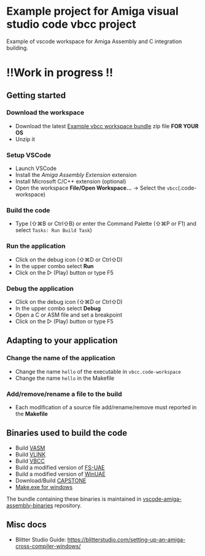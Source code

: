 # Example project for Amiga visual studio code vbcc project
Example of vscode workspace for Amiga Assembly and C integration building.

# !!Work in progress !!

## Getting started
### Download the workspace
- Download the latest [Example vbcc workspace bundle](https://github.com/prb28/vscode-amiga-vbcc-example/releases) zip file **FOR YOUR OS**
- Unzip it

### Setup VSCode
- Launch VSCode
- Install the *Amiga Assembly Extension* extension
- Install Microsoft C/C++ extension (optional)
- Open the workspace **File/Open Workspace...** -> Select the `vbcc`(.code-workspace)

### Build the code
- Type (⇧⌘B or Ctrl⇧B) or enter the Command Palette (⇧⌘P or F1) and select `Tasks: Run Build Task`)

### Run the application
- Click on the debug icon (⇧⌘D or Ctrl⇧D)
- In the upper combo select **Run**
- Click on the ▷ (Play) button or type F5

### Debug the application
- Click on the debug icon (⇧⌘D or Ctrl⇧D)
- In the upper combo select **Debug**
- Open a C or ASM file and set a breakpoint
- Click on the ▷ (Play) button or type F5

## Adapting to your application
### Change the name of the application
- Change the name `hello` of the executable in `vbcc.code-workspace`
- Change the name `hello` in the Makefile

### Add/remove/rename a file to the build
- Each modification of a source file add/rename/remove must reported in the **Makefile**

## Binaries used to build the code
- Build [VASM](http://sun.hasenbraten.de/vasm/index.php?view=main)
- Build [VLINK](http://sun.hasenbraten.de/vlink/index.php?view=main)
- Build [VBCC](http://sun.hasenbraten.de/vlink/index.php?view=main)
- Build a modified version of [FS-UAE](https://github.com/prb28/fs-uae)
- Build a modified version of [WinUAE](https://github.com/prb28/WinUAE)
- Download/Build [CAPSTONE](http://www.capstone-engine.org/download.html)
- [Make.exe for windows](https://sourceforge.net/projects/gnuwin32/)

The bundle containing these binaries is maintained in [vscode-amiga-assembly-binaries](https://github.com/prb28/vscode-amiga-assembly-binaries) repository.

## Misc docs
- Blitter Studio Guide: https://blitterstudio.com/setting-up-an-amiga-cross-compiler-windows/

